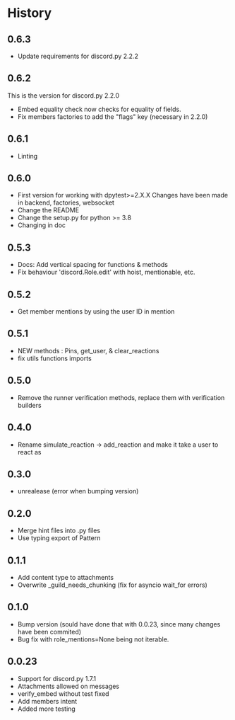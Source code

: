 # History

## 0.6.3

- Update requirements for discord.py 2.2.2

## 0.6.2

This is the version for discord.py 2.2.0

- Embed equality check now checks for equality of fields.
- Fix members factories to add the "flags" key (necessary in 2.2.0)

## 0.6.1

- Linting

## 0.6.0

- First version for working with dpytest>=2.X.X
    Changes have been made in backend, factories, websocket
- Change the README
- Change the setup.py for python >= 3.8
- Changing in doc

## 0.5.3

- Docs: Add vertical spacing for functions & methods
- Fix behaviour 'discord.Role.edit' with hoist, mentionable, etc.

## 0.5.2

- Get member mentions by using the user ID in mention

## 0.5.1

- NEW methods : Pins, get_user, & clear_reactions
- fix utils functions imports

## 0.5.0

- Remove the runner verification methods, replace them with verification builders

## 0.4.0

- Rename simulate_reaction -> add_reaction and make it take a user to react as

## 0.3.0

- unrealease (error when bumping version)

## 0.2.0

- Merge hint files into .py files
- Use typing export of Pattern

## 0.1.1

- Add content type to attachments
- Overwrite _guild_needs_chunking (fix for asyncio wait_for errors)

## 0.1.0

- Bump version (sould have done that with 0.0.23, since many changes have been commited)
- Bug fix with role_mentions=None being not iterable.

## 0.0.23

- Support for discord.py 1.7.1
- Attachments allowed on messages
- verify_embed without test fixed
- Add members intent
- Added more testing
